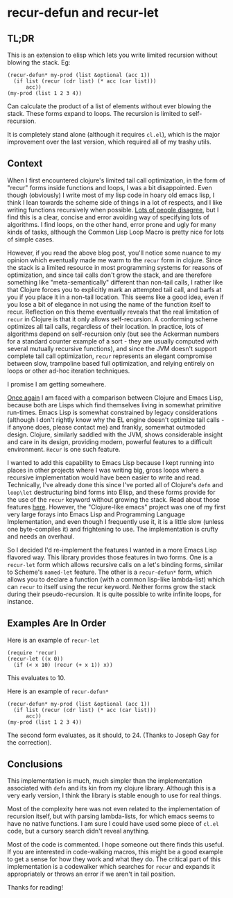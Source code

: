 recur-defun and recur-let
=========================

TL;DR
-----

This is an extension to elisp which lets you write limited recursion
without blowing the stack.  Eg:

    (recur-defun* my-prod (list &optional (acc 1))
      (if list (recur (cdr list) (* acc (car list)))
          acc))
    (my-prod (list 1 2 3 4)) 

Can calculate the product of a list of elements without ever blowing
the stack.  These forms expand to loops.  The recursion is limited to
self-recursion. 

It is completely stand alone (although it requires `cl.el`), which is
the major improvement over the last version, which required all of my
trashy utils.  

Context
-------

When I first encountered clojure's limited tail call optimization, in
the form of "recur" forms inside functions and loops, I was a bit
disappointed.  Even though (obviously) I write most of my lisp code in
hoary old emacs lisp, I think I lean towards the scheme side of things
in a lot of respects, and I like writing functions recursively when
possible.  [Lots of people
disagree](http://dorophone.blogspot.com/2009/04/python-tail-call-hullabu.html),
but I find this is a clear, concise and error avoiding way of
specifying lots of algorithms.  I find loops, on the other hand, error
prone and ugly for many kinds of tasks, although the Common Lisp Loop
Macro is pretty nice for lots of simple cases.

However, if you read the above blog post, you'll notice some nuance to
my opinion which eventually made me warm to the `recur` form in
clojure.  Since the stack is a limited resource in most programming
systems for reasons of optimization, and since tail calls don't grow
the stack, and are therefore something like "meta-semantically"
different than non-tail calls, I rather like that Clojure forces you
to explicitly mark an attempted tail call, and barfs at you if you
place it in a non-tail location.  This seems like a good idea, even if
you lose a bit of elegance in not using the name of the function
itself to recur.  Reflection on this theme eventually reveals that the
real limitation of `recur` in Clojure is that it only allows
self-recursion.  A conforming scheme optimizes all tail calls,
regardless of their location.  In practice, lots of algorithms depend
on self-recursion only (but see the Ackerman numbers for a standard
counter example of a sort - they are usually computed with several
mutually recursive functions), and since the JVM doesn't support
complete tail call optimization, `recur` represents an elegant
compromise between slow, trampoline based full optimization, and
relying entirely on loops or other ad-hoc iteration techniques.

I promise I am getting somewhere.

[Once
again](https://github.com/VincentToups/emacs-utils/blob/master/multi-methods.md)
I am faced with a comparison between Clojure and Emacs Lisp, because
both are Lisps which find themselves living in somewhat primitive
run-times.  Emacs Lisp is somewhat constrained by legacy
considerations (although I don't rightly know why the EL engine
doesn't optimize tail calls - if anyone does, please contact me) and
frankly, somewhat outmoded design.  Clojure, similarly saddled with
the JVM, shows considerable insight and care in its design, providing
modern, powerful features to a difficult environment.  `Recur` is one
such feature.

I wanted to add this capability to Emacs Lisp because I kept running
into places in other projects where I was writing big, gross loops
where a recursive implementation would have been easier to write and
read.  Technically, I've already done this since I've ported all of
Clojure's `defn` and `loop\let` destructuring bind forms into Elisp,
and these forms provide for the use of the `recur` keyword without
growing the stack.  Read about those features
[here](https://github.com/VincentToups/emacs-utils/blob/master/README.md).
However, the "Clojure-like emacs" project was one of my first very
large forays into Emacs Lisp and Programming Language Implementation,
and even though I frequently use it, it is a little slow (unless one
byte-compiles it) and frightening to use.  The implementation is
crufty and needs an overhaul.

So I decided I'd re-implement the features I wanted in a more Emacs
Lisp flavored way.  This library provides those features in two forms.
One is a `recur-let` form which allows recursive calls on a let's
binding forms, similar to Scheme's `named-let` feature.  The other is
a `recur-defun*` form, which allows you to declare a function (with a
common lisp-like lambda-list) which can `recur` to itself using the
recur keyword.  Neither forms grow the stack during their
pseudo-recursion.  It is quite possible to write infinite loops, for
instance.

Examples Are In Order
---------------------

Here is an example of `recur-let`
    
    (require 'recur)
    (recur-let ((x 0))
      (if (< x 10) (recur (+ x 1)) x))

This evaluates to 10.

Here is an example of `recur-defun*`

    (recur-defun* my-prod (list &optional (acc 1))
      (if list (recur (cdr list) (* acc (car list)))
          acc))
    (my-prod (list 1 2 3 4)) 

The second form evaluates, as it should, to 24.  (Thanks to Joseph Gay
for the correction).

Conclusions
-----------

This implementation is much, much simpler than the implementation
associated with `defn` and its kin from my clojure library.  Although
this is a very early version, I think the library is stable enough to
use for real things.

Most of the complexity here was not even related to the implementation
of recursion itself, but with parsing lambda-lists, for which emacs
seems to have no native functions.  I am sure I could have used some
piece of `cl.el` code, but a cursory search didn't reveal anything.

Most of the code is commented.  I hope someone out there finds this
useful.  If you are interested in code-walking macros, this might be a
good example to get a sense for how they work and what they do.  The
critical part of this implementation is a codewalker which searches
for `recur` and expands it appropriately or throws an error if we
aren't in tail position.

Thanks for reading!





  

